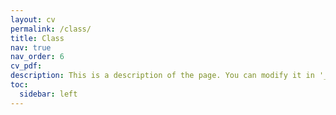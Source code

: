 ```yaml
---
layout: cv
permalink: /class/
title: Class
nav: true
nav_order: 6
cv_pdf:
description: This is a description of the page. You can modify it in '_pages/cv.md'. You can also change or remove the top pdf download button.
toc:
  sidebar: left
---
```

